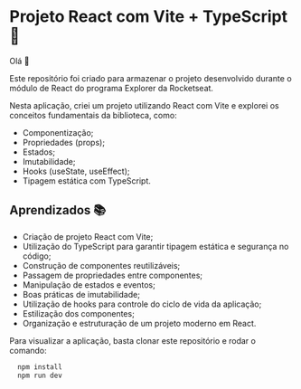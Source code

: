 # Projeto React com Vite + TypeScript 🚀

Olá 👋

Este repositório foi criado para armazenar o projeto desenvolvido durante o módulo de React do programa Explorer da Rocketseat.

Nesta aplicação, criei um projeto utilizando React com Vite e explorei os conceitos fundamentais da biblioteca, como:

* Componentização;
* Propriedades (props);
* Estados;
* Imutabilidade;
* Hooks (useState, useEffect);
* Tipagem estática com TypeScript.

## Aprendizados 📚

* Criação de projeto React com Vite;
* Utilização do TypeScript para garantir tipagem estática e segurança no código;
* Construção de componentes reutilizáveis;
* Passagem de propriedades entre componentes;
* Manipulação de estados e eventos;
* Boas práticas de imutabilidade;
* Utilização de hooks para controle do ciclo de vida da aplicação;
* Estilização dos componentes;
* Organização e estruturação de um projeto moderno em React.

Para visualizar a aplicação, basta clonar este repositório e rodar o comando:

```bash
  npm install
  npm run dev
```
